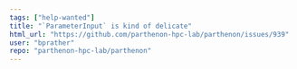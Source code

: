 ```yaml
---
tags: ["help-wanted"]
title: "`ParameterInput` is kind of delicate"
html_url: "https://github.com/parthenon-hpc-lab/parthenon/issues/939"
user: "bprather"
repo: "parthenon-hpc-lab/parthenon"
---
```


